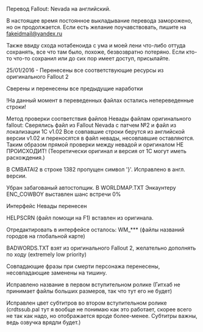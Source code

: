 Перевод Fallout: Nevada на английский.

В настоящее время постоянное выкладывание перевода заморожено, но он продолжается. Если есть желание поучавствовать, пишите на fakeidmail@yandex.ru

Также ввиду схода нотабеноида с ума и моей лени что-либо оттуда сохранять, все что там было, похоже, безвозвратно потеряно. Если кто-то что-то сохранил или до сих пор имеет доступ, присылайте.

25/01/2016 - Перенесены все соответствующие ресурсы из оригинального Fallout 2

Сверены и перенесены все предыдущие наработки

!На данный момент в переведенных файлах остались непереведенные строки!

Метод проверки соответствия файлов Невады файлам оригинального fallout:
Сверялись файл из Fallout Nevada с патчем №2 и файл из локализации 1С v1.02
Все совпавшие строки берутся из английской версии v1.02 и переносятся в файл невады, несовпавшие оставляются.
Таким образом прямой проверки между невадой и оригиналом НЕ ПРОИСХОДИТ! (Теоретически оригинал и версия от 1С могут иметь расхождения.)

В CMBATAI2 в строке 1382 пропущен символ '}'. Исправлено в англ. версии.

Убран забагованый автостопщик. В WORLDMAP.TXT Энкаунтеру ENC_COWBOY выставлен шанс встречи 0%

Интерфейс Невады перенесен

HELPSCRN (файл помощи на F1) вставлен из оригинала.

Отредактировать в интерфейсе осталось:
WM_*** (файлы названий городов на глобальной карте)


BADWORDS.TXT взят из оригинального Fallout 2, желательно дополнять по ходу (extremely low priority)

Совпадающие фразы при смерти персонажа перенесены, несовпадающие заменены на тишину.

Исправлено название в первом вступительном ролике (Гитхаб не принимает файлы больших размеров, так что тут его не будет)

Исправлен цвет субтитров во втором вступительном ролике (crdtssub.pal тут я вообще не понимаю как это работает, скорее всего не так как надо, но отображается вроде более-менее. Субтитры важны, ведь озвучка врядли будет.)